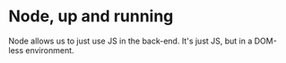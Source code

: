 # Node, up and running

Node allows us to just use JS in the back-end. It's just JS, but in a DOM-less environment. 